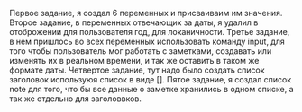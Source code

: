 Первое задание, я создал 6 переменных и присваиваим им значения.
Второе задание, в переменных отвечающих за даты, я удалил в отоброжении для пользователя год, для локаничности.
Третье задание, в нем пришлось во всех переменных использовать команду input, для того чтобы пользователь мог работать с заметками, создавать или изменять их в реальном времени, и так же оставить в таком же формате даты.
Четвертое задание, тут надо было создать список заголовок используюя список в виде [].
Пятое задание, я создал список note для того, что бы все данные о заметке хранились в одном списке, а так же отдельно для заголоввков.
